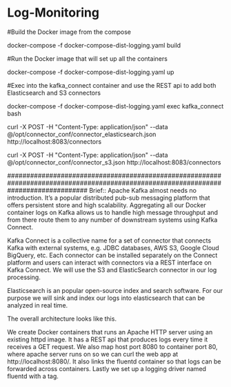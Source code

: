 # Log-Monitoring
#Build the Docker image from the compose


docker-compose -f docker-compose-dist-logging.yaml build

#Run the Docker image that will set up all the containers

docker-compose -f docker-compose-dist-logging.yaml up

#Exec into the kafka_connect container and use the REST api to add both Elasticsearch and S3 connectors

docker-compose -f docker-compose-dist-logging.yaml exec kafka_connect bash

curl -X POST -H "Content-Type: application/json" --data @/opt/connector_conf/connector_elasticsearch.json http://localhost:8083/connectors

curl -X POST -H "Content-Type: application/json" --data @/opt/connector_conf/connector_s3.json http://localhost:8083/connectors

#####################################################################################################################################
Brief::
Apache Kafka almost needs no introduction. It’s a popular distributed pub-sub messaging platform that offers persistent store and high scalability. Aggregating all our Docker container logs on Kafka allows us to handle high message throughput and from there route them to any number of downstream systems using Kafka Connect.

Kafka Connect is a collective name for a set of connector that connects Kafka with external systems, e.g. JDBC databases, AWS S3, Google Cloud BigQuery, etc. Each connector can be installed separately on the Connect platform and users can interact with connectors via a REST interface on Kafka Connect. We will use the S3 and ElasticSearch connector in our log processing.

Elasticsearch is an popular open-source index and search software. For our purpose we will sink and index our logs into elasticsearch that can be analyzed in real time.

The overall architecture looks like this.

We create  Docker containers that runs an Apache HTTP server using an existing httpd image. It has a REST api that produces logs every time it receives a GET request. We also map host port 8080 to container port 80, where apache server runs on so we can curl the web app at http://localhost:8080/. It also links the fluentd container so that logs can be forwarded across containers. Lastly we set up a logging driver named fluentd with a tag.
